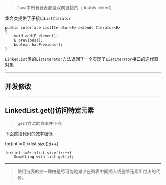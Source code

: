 
>```Java```中所有链表都是双向链接的（doubly linked）

集合类提供了子接口```ListIterator```

```
public interface ListIterator<E> extends Iterator<E>
{
    void add(E element);
    E previous();
    boolean hasPrevious();
}
```
`LinkedList`类的`ListIterator`方法返回了一个实现了`ListIterator`接口的迭代器对象


---


## 并发修改



---


## LinkedList.get()访问特定元素

>get()方法的效率并不高


下面这段代码的效率极低

for(int i=0;i<list.size();i++)

    for(int i=0;i<list.size();i++)
        Something with list.get(i);




---

>使用链表的唯一理由是尽可能地减少在列表中间插入或删除元素所付出的代价。
